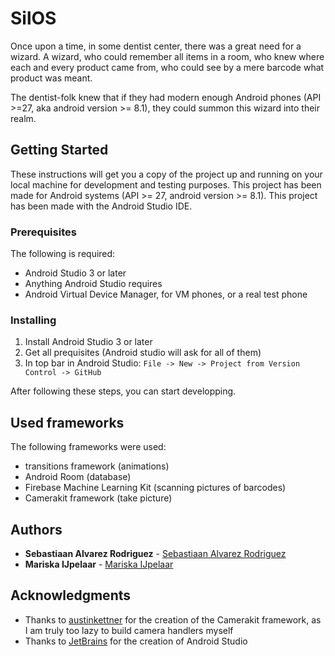 # SilOS
Once upon a time, in some dentist center, there was a great need for a wizard. 
A wizard, who could remember all items in a room, 
who knew where each and every product came from,
who could see by a mere barcode what product was meant.

The dentist-folk knew that if they had modern enough Android phones (API >=27, aka android version >= 8.1),
they could summon this wizard into their realm.

## Getting Started

These instructions will get you a copy of the project up and running on your local machine for development and testing purposes. 
This project has been made for Android systems (API >= 27, android version >= 8.1).
This project has been made with the Android Studio IDE.

### Prerequisites
The following is required:

* Android Studio 3 or later
* Anything Android Studio requires
* Android Virtual Device Manager, for VM phones, or a real test phone

### Installing

1. Install Android Studio 3 or later
2. Get all prequisites (Android studio will ask for all of them)
3. In top bar in Android Studio: ```File -> New -> Project from Version Control -> GitHub```

After following these steps, you can start developping.

## Used frameworks
The following frameworks were used:
* transitions framework (animations)
* Android Room (database)
* Firebase Machine Learning Kit (scanning pictures of barcodes)
* Camerakit framework (take picture)

## Authors

* **Sebastiaan Alvarez Rodriguez** - [Sebastiaan Alvarez Rodriguez](https://github.com/Sebastiaan-Alvarez-Rodriguez)
* **Mariska IJpelaar** - [Mariska IJpelaar](https://github.com/MariskaIJpelaar)

## Acknowledgments
* Thanks to [austinkettner](https://github.com/austinkettner) for the creation of the Camerakit framework, as I am truly too lazy to build camera handlers myself
* Thanks to [JetBrains](https://www.jetbrains.com/) for the creation of Android Studio
